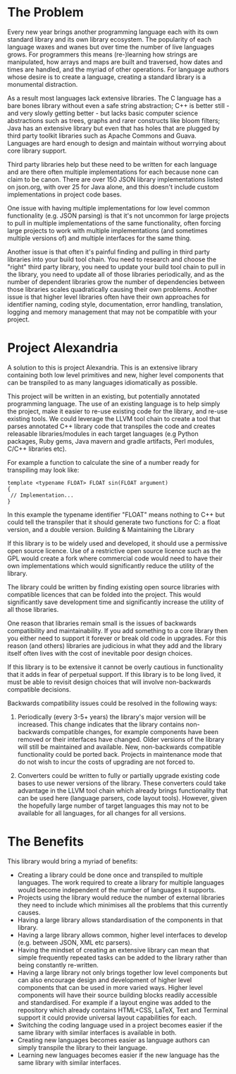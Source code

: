# The Problem

Every new year brings another programming language each with its own standard library and its own library ecosystem. The popularity of each language waxes and wanes but over time the number of live languages grows. For programmers this means (re-)learning how strings are manipulated, how arrays and maps are built and traversed, how dates and times are handled, and the myriad of other operations. For language authors whose desire is to create a language, creating a standard library is a monumental distraction.

As a result most languages lack extensive libraries. The C language has a bare bones library without even a safe string abstraction; C++ is better still - and very slowly getting better - but lacks basic computer science abstractions such as trees, graphs and rarer constructs like bloom filters; Java has an extensive library but even that has holes that are plugged by third party toolkit libraries such as Apache Commons and Guava. Languages are hard enough to design and maintain without worrying about core library support.

Third party libraries help but these need to be written for each language and are there often multiple implementations for each because none can claim to be canon. There are over 150 JSON library implementations listed on json.org, with over 25 for Java alone, and this doesn't include custom implementations in project code bases.

One issue with having multiple implementations for low level common functionality (e.g. JSON parsing) is that it's not uncommon for large projects to pull in multiple implementations of the same functionality, often forcing large projects to work with multiple implementations (and sometimes multiple versions of) and multiple interfaces for the same thing.

Another issue is that often it's painful finding and pulling in third party libraries into your build tool chain. You need to research and choose the "right" third party library, you need to update your build tool chain to pull in the library, you need to update all of those libraries periodically, and as the number of dependent libraries grow the number of dependencies between those libraries scales quadratically causing their own problems. Another issue is that higher level libraries often have their own approaches for identifier naming, coding style, documentation, error handling, translation, logging and memory management that may not be compatible with your project.

# Project Alexandria

A solution to this is project Alexandria. This is an extensive library containing both low level primitives and new, higher level components that can be transpiled to as many languages idiomatically as possible.

This project will be written in an existing, but potentially annotated programming language. The use of an existing language is to help simply the project, make it easier to re-use existing code for the library, and re-use existing tools. We could leverage the LLVM tool chain to create a tool that parses annotated C++ library code that transpiles the code and creates releasable libraries/modules in each target languages (e.g Python packages, Ruby gems, Java mavern and gradle artifacts, Perl modules, C/C++ libraries etc).

For example a function to calculate the sine of a number ready for transpiling may look like:

    template <typename FLOAT> FLOAT sin(FLOAT argument)
    {
     // Implementation...
    }

In this example the typename identifier "FLOAT" means nothing to C++ but could tell the transpiler that it should generate two functions for C: a float version, and a double version.
Building & Maintaining the Library

If this library is to be widely used and developed, it should use a permissive open source licence.  Use of a restrictive open source licence such as the GPL would create a fork where commercial code would need to have their own implementations which would significantly reduce the utility of the library.

The library could be written by finding existing open source libraries with compatible licences that can be folded into the project.  This would significantly save development time and significantly increase the utility of all those libraries.

One reason that libraries remain small is the issues of backwards compatibility and maintainability. If you add something to a core library then you either need to support it forever or break old code in upgrades. For this reason (and others) libraries are judicious in what they add and the library itself often lives with the cost of inevitable poor design choices.

If this library is to be extensive  it cannot be overly cautious in functionality that it adds in fear of perpetual support. If this library is to be long lived, it must be able to revisit design choices that will involve non-backwards compatible decisions.

Backwards compatibility issues could be resolved in the following ways:

1. Periodically (every 3-5+ years) the library's major version will be increased. This change indicates that the library contains non-backwards compatible changes, for example components have been removed or their interfaces have changed. Older versions of the library will still be maintained and available. New, non-backwards compatible functionality could be ported back. Projects in maintenance mode that do not wish to incur the costs of upgrading are not forced to.

2. Converters could be written to fully or partially upgrade existing code bases to use newer versions of the library.  These converters could take advantage in the LLVM tool chain which already brings functionality that can be used here (language parsers, code layout tools). However, given the hopefully large number of target languages this may not to be available for all languages, for all changes for all versions.

# The Benefits

This library would bring a myriad of benefits:

* Creating a library could be done once and transpiled to multiple languages. The work required to create a library for multiple languages would become independent of the number of languages it supports.
* Projects using the library would reduce the number of external libraries they need to include which minimises all the problems that this currently causes.
* Having a large library allows standardisation of the components in that library.
* Having a large library allows common, higher level interfaces to develop (e.g. between JSON, XML etc parsers).
* Having the mindset of creating an extensive library can mean that simple frequently repeated tasks can be added to the library rather than being constantly re-written.
* Having a large library not only brings together low level components but can also encourage design and development of higher level components that can be used in more varied ways. Higher level components will have their source building blocks readily accessible and standardised. For example if a layout engine was added to the repository which already contains HTML+CSS, LaTeX, Text and Terminal support it could provide universal layout capabilities for each.
* Switching the coding language used in a project becomes easier if the same library with similar interfaces is available in both.
* Creating new languages becomes easier as language authors can simply transpile the library to their language.
* Learning new languages becomes easier if the new language has the same library with similar interfaces.
